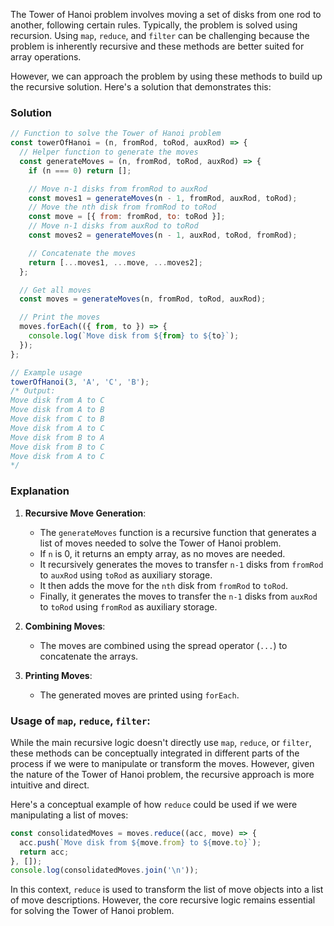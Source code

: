 The Tower of Hanoi problem involves moving a set of disks from one rod to another, following certain rules. Typically, the problem is solved using recursion. Using `map`, `reduce`, and `filter` can be challenging because the problem is inherently recursive and these methods are better suited for array operations.

However, we can approach the problem by using these methods to build up the recursive solution. Here's a solution that demonstrates this:

### Solution

```javascript
// Function to solve the Tower of Hanoi problem
const towerOfHanoi = (n, fromRod, toRod, auxRod) => {
  // Helper function to generate the moves
  const generateMoves = (n, fromRod, toRod, auxRod) => {
    if (n === 0) return [];

    // Move n-1 disks from fromRod to auxRod
    const moves1 = generateMoves(n - 1, fromRod, auxRod, toRod);
    // Move the nth disk from fromRod to toRod
    const move = [{ from: fromRod, to: toRod }];
    // Move n-1 disks from auxRod to toRod
    const moves2 = generateMoves(n - 1, auxRod, toRod, fromRod);

    // Concatenate the moves
    return [...moves1, ...move, ...moves2];
  };

  // Get all moves
  const moves = generateMoves(n, fromRod, toRod, auxRod);

  // Print the moves
  moves.forEach(({ from, to }) => {
    console.log(`Move disk from ${from} to ${to}`);
  });
};

// Example usage
towerOfHanoi(3, 'A', 'C', 'B');
/* Output:
Move disk from A to C
Move disk from A to B
Move disk from C to B
Move disk from A to C
Move disk from B to A
Move disk from B to C
Move disk from A to C
*/
```

### Explanation

1. **Recursive Move Generation**:
   - The `generateMoves` function is a recursive function that generates a list of moves needed to solve the Tower of Hanoi problem.
   - If `n` is 0, it returns an empty array, as no moves are needed.
   - It recursively generates the moves to transfer `n-1` disks from `fromRod` to `auxRod` using `toRod` as auxiliary storage.
   - It then adds the move for the `nth` disk from `fromRod` to `toRod`.
   - Finally, it generates the moves to transfer the `n-1` disks from `auxRod` to `toRod` using `fromRod` as auxiliary storage.

2. **Combining Moves**:
   - The moves are combined using the spread operator (`...`) to concatenate the arrays.

3. **Printing Moves**:
   - The generated moves are printed using `forEach`.

### Usage of `map`, `reduce`, `filter`:

While the main recursive logic doesn't directly use `map`, `reduce`, or `filter`, these methods can be conceptually integrated in different parts of the process if we were to manipulate or transform the moves. However, given the nature of the Tower of Hanoi problem, the recursive approach is more intuitive and direct.

Here's a conceptual example of how `reduce` could be used if we were manipulating a list of moves:

```javascript
const consolidatedMoves = moves.reduce((acc, move) => {
  acc.push(`Move disk from ${move.from} to ${move.to}`);
  return acc;
}, []);
console.log(consolidatedMoves.join('\n'));
```

In this context, `reduce` is used to transform the list of move objects into a list of move descriptions. However, the core recursive logic remains essential for solving the Tower of Hanoi problem.